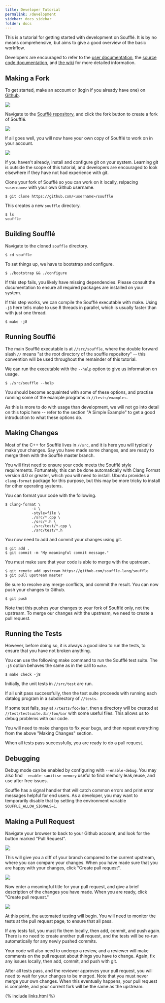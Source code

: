 ```yaml
---
title: Developer Tutorial
permalink: /development
sidebar: docs_sidebar
folder: docs
---
```


This is a tutorial for getting started with development on Soufflé. It is by no means comprehensive, but aims to give a good overview of the basic workflow.

Developers are encouraged to refer to the [user documentation](http://souffle-lang.org/docs/home/), the [source code documentation](http://souffle-lang.org/souffle/), and [the wiki](https://github.com/souffle-lang/souffle/wiki) for more detailed information.

## Making a Fork

To get started,  make an account or (login if you already have one) on [Github](https://github.com/login).

![](/img/github_login.png)

Navigate to the [Soufflé repository](https://github.com/souffle-lang/souffle), and click the fork button to create a fork of Soufflé.

![](/img/souffle_github.png)

If all goes well, you will now have your own copy of Soufflé to work on in your account.

![](/img/souffle_fork.png)

If you haven't already, install and configure git on your system. Learning git is outside the scope of this tutorial, and developers are encouraged to look elsewhere if they have not had experience with git.

Clone your fork of Soufflé so you can work on it locally, relpacing `<username>` with your own Github username.

~~~
$ git clone https://github.com/<username>/souffle
~~~

This creates a new `souffle` directory.

~~~
$ ls
souffle
~~~

## Building Soufflé

Navigate to the cloned `souffle` directory.

~~~
$ cd souffle
~~~

To set things up, we have to bootstrap and configure.

~~~
$ ./bootstrap && ./configure
~~~

If this step fails, you likely have missing dependencies. Please consult the documentation to ensure all required packages are installed on your system.

If this step works, we can compile the Soufflé executable with make. Using `-j8` here tells make to use 8 threads in parallel, which is usually faster than with just one thread.

~~~
$ make -j8
~~~

## Running Soufflé

The main Soufflé executable is at `//src/souffle`, where the double forward slash `//` means "at the root directory of the souffle repository" -- this convention will be used throughout the remainder of this tutorial.

We can run the executable with the `--help` option to give us information on usage.

~~~
$ ./src/souffle --help
~~~

You should become acquainted with some of these options, and practise running some of the example programs in `//tests/examples`.

As this is more to do with usage than development, we will not go into detail on this topic here -- refer to the section "A Simple Example" to get a good introduction to what these options do.

## Making Changes

Most of the C++ for Soufflé lives in `//src`, and it is here you will typically make your changes. Say you have made some changes, and are ready to merge them with the Soufflé master branch.

You will first need to ensure your code meets the Soufflé style requirements. Fortunately, this can be done automatically with Clang Format version 4.0 or greater, which you will need to install. Ubuntu provides a `clang-format` package for this purpose, but this may be more tricky to install for other operating systems.

You can format your code with the following.

~~~
$ clang-format \
            -i \
            -style=file \
            ./src/*.cpp \
            ./src/*.h \
            ./src/test/*.cpp \
            ./src/test/*.h
~~~

You now need to add and commit your changes using git.

~~~
$ git add .
$ git commit -m "My meaningful commit message."
~~~

You must make sure that your code is able to merge with the upstream.

~~~
$ git remote add upstream https://github.com/souffle-lang/souffle
$ git pull upstream master
~~~

Be sure to resolve any merge conflicts, and commit the result. You can now push your changes to Github.

~~~
$ git push
~~~

Note that this pushes your changes to your fork of Soufflé only, not the upstream. To merge our changes with the upstream, we need to create a pull request.

## Running the Tests

However, before doing so, it is always a good idea to run the tests, to ensure that you have not broken anything.

You can use the following make command to run the Soufflé test suite. The `-j8` option behaves the same as in the call to `make`.

~~~
$ make check -j8
~~~

Initially, the unit tests in `//src/test` are run.

If all unit pass successfully, then the test suite proceeds with running each datalog program in a subdirectory of `//tests`.

If some test fails, say at `//tests/foo/bar`, then a directory will be created at `//test/testsuite.dir/foo/bar` with some useful files. This allows us to debug problems with our code.

You will need to make changes to fix your bugs, and then repeat everything from the above "Making Changes" section.

When all tests pass successfully, you are ready to do a pull request.


## Debugging
Debug mode can be enabled by configuring with `--enable-debug`. You may also find `--enable-sanitise-memory` useful to find memory leak,reuse, and use after free issues.

Souffle has a signal handler that will catch common errors and print error messages helpful for end users. As a developer, you may want to temporarily disable that by setting the environment variable `SOUFFLE_ALLOW_SIGNALS=1`.

## Making a Pull Request

Navigate your browser to back to your Github account, and look for the button marked "Pull Request".


![](/img/new_pull_request.png)

This will give you a diff of your branch compared to the current upstream, where you can compare your changes. When you have made sure that you are happy with your changes, click "Create pull request".

![](/img/pull_request_diff.png)

Now enter a meaningful title for your pull request, and give a brief description of the changes you have made. When you are ready, click "Create pull request."

![](/img/pull_request_example.png)

At this point, the automated testing will begin. You will need to monitor the tests at the pull request page, to ensure that all pass.

If any tests fail, you must fix them locally, then add, commit, and push again. There is no need to create another pull request, and the tests will be re-run automatically for any newly pushed commits.

Your code will also need to undergo a review, and a reviewer will make comments on the pull request about things you have to change. Again, fix any issues locally, then add, commit, and push with git.

After all tests pass, and the reviewer approves your pull request, you will need to wait for your changes to be merged. Note that you must never merge your own changes. When this eventually happens, your pull request is complete, and your current fork will be the same as the upstream.

{% include links.html %}
